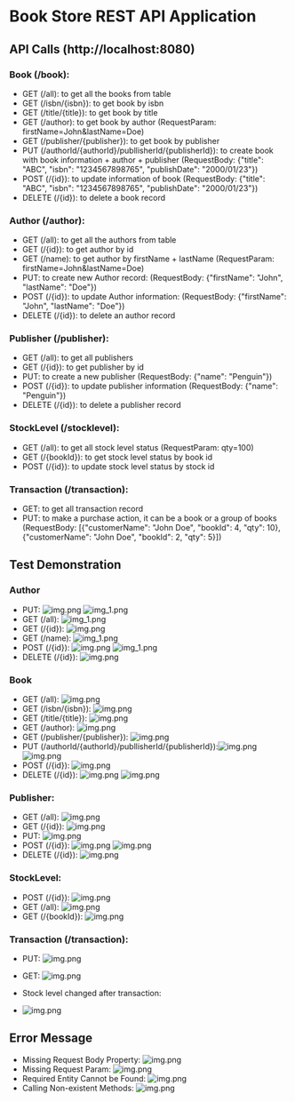 # Book Store REST API Application

## API Calls (http://localhost:8080)

### Book (/book):

* GET (/all): to get all the books from table
* GET (/isbn/{isbn}): to get book by isbn
* GET (/title/{title}): to get book by title
* GET (/author): to get book by author (RequestParam: firstName=John&lastName=Doe)
* GET (/publisher/{publisher}): to get book by publisher
* PUT (/authorId/{authorId}/publlisherId/{publisherId}): to create book with book information + author + publisher (RequestBody: {"title": "ABC", "isbn": "1234567898765", "publishDate": "2000/01/23"})
* POST (/{id}): to update information of book (RequestBody: {"title": "ABC", "isbn": "1234567898765", "publishDate": "2000/01/23"})
* DELETE (/{id}): to delete a book record

### Author (/author):

* GET (/all): to get all the authors from table
* GET (/{id}): to get author by id
* GET (/name): to get author by firstName + lastName (RequestParam: firstName=John&lastName=Doe)
* PUT: to create new Author record: (RequestBody: {"firstName": "John", "lastName": "Doe"})
* POST (/{id}): to update Author information: (RequestBody: {"firstName": "John", "lastName": "Doe"})
* DELETE (/{id}): to delete an author record

### Publisher (/publisher):

* GET (/all): to get all publishers
* GET (/{id}): to get publisher by id
* PUT: to create a new publisher (RequestBody: {"name": "Penguin"})
* POST (/{id}): to update publisher information (RequestBody: {"name": "Penguin"})
* DELETE (/{id}): to delete a publisher record

### StockLevel (/stocklevel):

* GET (/all): to get all stock level status (RequestParam: qty=100)
* GET (/{bookId}): to get stock level status by book id
* POST (/{id}): to update stock level status by stock id

### Transaction (/transaction):

* GET: to get all transaction record
* PUT: to make a purchase action, it can be a book or a group of books 
  (RequestBody: [{"customerName": "John Doe", "bookId": 4, "qty": 10}, {"customerName": "John Doe", "bookId": 2, "qty": 5}])

## Test Demonstration

### Author

* PUT: ![img.png](demonstration/author_create.png) ![img_1.png](demonstration/author_all.png)
* GET (/all): ![img_1.png](demonstration/author_all.png)
* GET (/{id}): ![img.png](demonstration/author_id.png)
* GET (/name): ![img_1.png](demonstration/author_name.png)
* POST (/{id}): ![img.png](demonstration/author_update.png) ![img_1.png](demonstration/author_all2.png)
* DELETE (/{id}): ![img.png](demonstration/author_delete.png)

### Book

* GET (/all): ![img.png](demonstration/book_all.png)
* GET (/isbn/{isbn}): ![img.png](demonstration/book_isbn.png)
* GET (/title/{title}): ![img.png](demonstration/book_title.png)
* GET (/author): ![img.png](demonstration/book_author.png)
* GET (/publisher/{publisher}): ![img.png](demonstration/book_publisher.png)
* PUT (/authorId/{authorId}/publlisherId/{publisherId}):![img.png](demonstration/book_create.png) ![img.png](demonstration/book_all2.png)
* POST (/{id}): ![img.png](demonstration/book_update.png)
* DELETE (/{id}): ![img.png](demonstration/book_delete.png) ![img.png](demonstration/book_all3.png)

### Publisher:

* GET (/all): ![img.png](demonstration/publisher_all.png)
* GET (/{id}): ![img.png](demonstration/publisher_id.png)
* PUT: ![img.png](demonstration/publisher_create.png)
* POST (/{id}): ![img.png](demonstration/publisher_update.png) ![img.png](demonstration/publisher_all2.png)
* DELETE (/{id}): ![img.png](demonstration/publisher_delete.png)

### StockLevel:

* POST (/{id}): ![img.png](demonstration/stock_update.png)
* GET (/all): ![img.png](demonstration/stock_all.png)
* GET (/{bookId}): ![img.png](demonstration/stocklevel_bookid.png)

### Transaction (/transaction):

* PUT: ![img.png](demonstration/transaction.png)
* GET: ![img.png](demonstration/transaction_all.png)

* Stock level changed after transaction:
* ![img.png](demonstration/transaction_stock.png)

## Error Message

* Missing Request Body Property: ![img.png](demonstration/error_property.png)
* Missing Request Param: ![img.png](demonstration/error_param.png)
* Required Entity Cannot be Found: ![img.png](demonstration/error_entity.png)
* Calling Non-existent Methods: ![img.png](demonstration/error_method.png)
